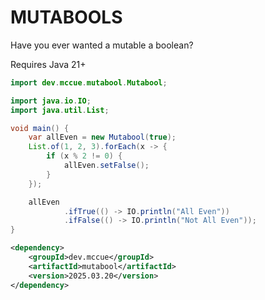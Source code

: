 # MUTABOOLS

Have you ever wanted a mutable a boolean?

Requires Java 21+

```java
import dev.mccue.mutabool.Mutabool;

import java.io.IO;
import java.util.List;

void main() {
    var allEven = new Mutabool(true);
    List.of(1, 2, 3).forEach(x -> {
        if (x % 2 != 0) {
            allEven.setFalse();
        }
    });

    allEven
            .ifTrue(() -> IO.println("All Even"))
            .ifFalse(() -> IO.println("Not All Even"));
}
```

```xml
<dependency>
    <groupId>dev.mccue</groupId>
    <artifactId>mutabool</artifactId>
    <version>2025.03.20</version>
</dependency>
```